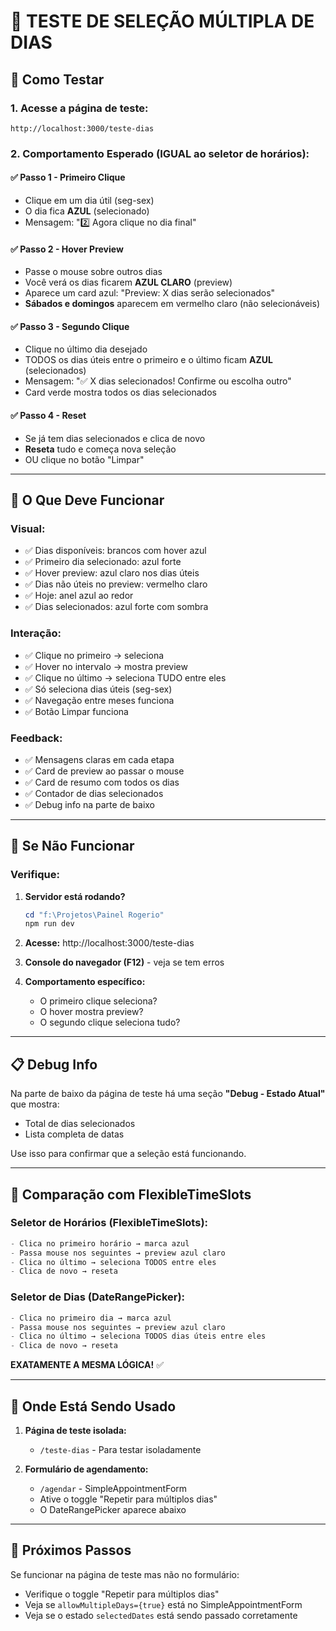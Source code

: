 # 🧪 TESTE DE SELEÇÃO MÚLTIPLA DE DIAS

## 📍 Como Testar

### 1. Acesse a página de teste:
```
http://localhost:3000/teste-dias
```

### 2. Comportamento Esperado (IGUAL ao seletor de horários):

#### ✅ **Passo 1 - Primeiro Clique**
- Clique em um dia útil (seg-sex)
- O dia fica **AZUL** (selecionado)
- Mensagem: "2️⃣ Agora clique no dia final"

#### ✅ **Passo 2 - Hover Preview**
- Passe o mouse sobre outros dias
- Você verá os dias ficarem **AZUL CLARO** (preview)
- Aparece um card azul: "Preview: X dias serão selecionados"
- **Sábados e domingos** aparecem em vermelho claro (não selecionáveis)

#### ✅ **Passo 3 - Segundo Clique**
- Clique no último dia desejado
- TODOS os dias úteis entre o primeiro e o último ficam **AZUL** (selecionados)
- Mensagem: "✅ X dias selecionados! Confirme ou escolha outro"
- Card verde mostra todos os dias selecionados

#### ✅ **Passo 4 - Reset**
- Se já tem dias selecionados e clica de novo
- **Reseta** tudo e começa nova seleção
- OU clique no botão "Limpar"

---

## 🎯 O Que Deve Funcionar

### Visual:
- ✅ Dias disponíveis: brancos com hover azul
- ✅ Primeiro dia selecionado: azul forte
- ✅ Hover preview: azul claro nos dias úteis
- ✅ Dias não úteis no preview: vermelho claro
- ✅ Hoje: anel azul ao redor
- ✅ Dias selecionados: azul forte com sombra

### Interação:
- ✅ Clique no primeiro → seleciona
- ✅ Hover no intervalo → mostra preview
- ✅ Clique no último → seleciona TUDO entre eles
- ✅ Só seleciona dias úteis (seg-sex)
- ✅ Navegação entre meses funciona
- ✅ Botão Limpar funciona

### Feedback:
- ✅ Mensagens claras em cada etapa
- ✅ Card de preview ao passar o mouse
- ✅ Card de resumo com todos os dias
- ✅ Contador de dias selecionados
- ✅ Debug info na parte de baixo

---

## 🐛 Se Não Funcionar

### Verifique:
1. **Servidor está rodando?**
   ```powershell
   cd "f:\Projetos\Painel Rogerio"
   npm run dev
   ```

2. **Acesse:** http://localhost:3000/teste-dias

3. **Console do navegador (F12)** - veja se tem erros

4. **Comportamento específico:**
   - O primeiro clique seleciona?
   - O hover mostra preview?
   - O segundo clique seleciona tudo?

---

## 📋 Debug Info

Na parte de baixo da página de teste há uma seção **"Debug - Estado Atual"** que mostra:
- Total de dias selecionados
- Lista completa de datas

Use isso para confirmar que a seleção está funcionando.

---

## 🔄 Comparação com FlexibleTimeSlots

### Seletor de Horários (FlexibleTimeSlots):
```typescript
- Clica no primeiro horário → marca azul
- Passa mouse nos seguintes → preview azul claro
- Clica no último → seleciona TODOS entre eles
- Clica de novo → reseta
```

### Seletor de Dias (DateRangePicker):
```typescript
- Clica no primeiro dia → marca azul
- Passa mouse nos seguintes → preview azul claro
- Clica no último → seleciona TODOS dias úteis entre eles
- Clica de novo → reseta
```

**EXATAMENTE A MESMA LÓGICA!** ✅

---

## 📝 Onde Está Sendo Usado

1. **Página de teste isolada:**
   - `/teste-dias` - Para testar isoladamente

2. **Formulário de agendamento:**
   - `/agendar` - SimpleAppointmentForm
   - Ative o toggle "Repetir para múltiplos dias"
   - O DateRangePicker aparece abaixo

---

## 🚀 Próximos Passos

Se funcionar na página de teste mas não no formulário:
- Verifique o toggle "Repetir para múltiplos dias"
- Veja se `allowMultipleDays={true}` está no SimpleAppointmentForm
- Veja se o estado `selectedDates` está sendo passado corretamente

